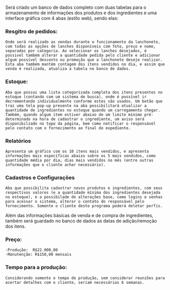 Será criado um banco de dados completo com duas tabelas para o armazenamento de informações dos produtos e dos ingredientes e uma interface gráfica com 4 abas (estilo web), sendo elas:

### Resgitro de pedidos:

    Onde será realizado as vendas durante o funcionamento da lanchonete, com todas as opções de lanches disponíveis com foto, preço e nome, separadas por categoria. Ao selecionar os lanches desejados, é possivel também alterar a quantidade pedida pelo cliente e adicionar algum possível desconto ou promoção que a lanchonete deseje realizar. Esta aba também mantém contagem dos itens vendidos no dia, e assim que venda é realizada, atualiza a tabela no banco de dados.

### Estoque:

    Aba que possui uma lista categorizada completa dos itens presentes no estoque (contando com um sistema de busca), onde é possível ir decrementando individualmente conforme estes são usados. Um botão que traz uma tela pop-up presente na aba possibilitará atualizar a quantidade de ingredientes no estoque quando um carregamento chegar. Também, quando algum item estiver abaixo de um limite mínimo pré-determinado na hora de cadastrar o ingrediente, um aviso será disponibilzado no topo da página, bem como notificar o responsável pelo contato com o fornecimento ao final do expediente.

### Relatórios

    Apresenta um gráfico com os 10 itens mais vendidos, e apresenta informações mais específicas abaixo sobre os 5 mais vendidos, como quantidade média por dia, dias mais vendidos no mês (entre outras informações que o cliente achar necessário).

### Cadastros e Configurações

    Aba que possibilita cadastrar novos produtos e ingredientes, com seus respectivos valores (e a quantidade mínima dos ingredientes desejada no estoque), e a possibilade de alterações base, como logins e senhas para acessar o sistema, alterar o contato do responsável pelo fornecimento. Somente o cliente deste programa poderá deletar perfis.

Além das informações básicas de venda e de compra de ingredientes, também será guardado no banco de dados as datas de adição/remoção dos itens.

### Preço:
    -Produção:  R$22.000,00
    -Manutenção: R$150,00 mensais

### Tempo para a produção:
    Considerando somente o tempo de produção, sem considerar reuniões para acertar detalhes com o cliente, seriam necessárias 6 semanas.